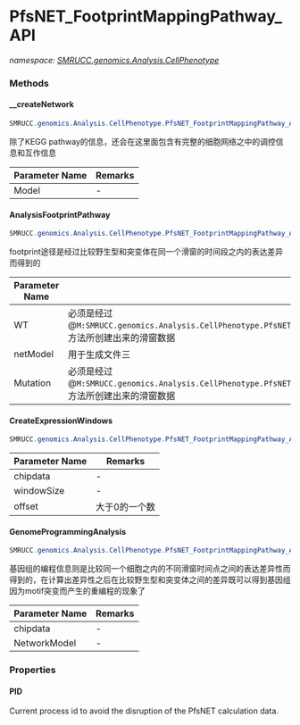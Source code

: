 ﻿# PfsNET_FootprintMappingPathway_API
_namespace: [SMRUCC.genomics.Analysis.CellPhenotype](./index.md)_





### Methods

#### __createNetwork
```csharp
SMRUCC.genomics.Analysis.CellPhenotype.PfsNET_FootprintMappingPathway_API.__createNetwork(SMRUCC.genomics.GCModeller.ModellingEngine.Assembly.GCTabular.FileStream.IO.XmlresxLoader)
```
除了KEGG pathway的信息，还会在这里面包含有完整的细胞网络之中的调控信息和互作信息

|Parameter Name|Remarks|
|--------------|-------|
|Model|-|


#### AnalysisFootprintPathway
```csharp
SMRUCC.genomics.Analysis.CellPhenotype.PfsNET_FootprintMappingPathway_API.AnalysisFootprintPathway(SMRUCC.genomics.GCModeller.ModellingEngine.Assembly.GCTabular.FileStream.IO.XmlresxLoader,SMRUCC.genomics.Analysis.RNA_Seq.dataExprMAT.ExprSamples[][],SMRUCC.genomics.Analysis.RNA_Seq.dataExprMAT.ExprSamples[][],System.String,System.String,System.String,System.String)
```
footprint途径是经过比较野生型和突变体在同一个滑窗的时间段之内的表达差异而得到的

|Parameter Name|Remarks|
|--------------|-------|
|WT|必须是经过@``M:SMRUCC.genomics.Analysis.CellPhenotype.PfsNET_FootprintMappingPathway_API.CreateExpressionWindows(Microsoft.VisualBasic.Data.csv.DocumentStream.File,System.Int32,System.Int32)``方法所创建出来的滑窗数据|
|netModel|用于生成文件三|
|Mutation|必须是经过@``M:SMRUCC.genomics.Analysis.CellPhenotype.PfsNET_FootprintMappingPathway_API.CreateExpressionWindows(Microsoft.VisualBasic.Data.csv.DocumentStream.File,System.Int32,System.Int32)``方法所创建出来的滑窗数据|


#### CreateExpressionWindows
```csharp
SMRUCC.genomics.Analysis.CellPhenotype.PfsNET_FootprintMappingPathway_API.CreateExpressionWindows(Microsoft.VisualBasic.Data.csv.DocumentStream.File,System.Int32,System.Int32)
```


|Parameter Name|Remarks|
|--------------|-------|
|chipdata|-|
|windowSize|-|
|offset|大于0的一个数|


#### GenomeProgrammingAnalysis
```csharp
SMRUCC.genomics.Analysis.CellPhenotype.PfsNET_FootprintMappingPathway_API.GenomeProgrammingAnalysis(SMRUCC.genomics.Analysis.RNA_Seq.dataExprMAT.ExprSamples[][],SMRUCC.genomics.GCModeller.ModellingEngine.Assembly.GCTabular.FileStream.IO.XmlresxLoader,System.String,System.String,System.String,System.String,System.String,System.String,System.Int32)
```
基因组的编程信息则是比较同一个细胞之内的不同滑窗时间点之间的表达差异性而得到的，在计算出差异性之后在比较野生型和突变体之间的差异既可以得到基因组因为motif突变而产生的重编程的现象了

|Parameter Name|Remarks|
|--------------|-------|
|chipdata|-|
|NetworkModel|-|



### Properties

#### PID
Current process id to avoid the disruption of the PfsNET calculation data.
